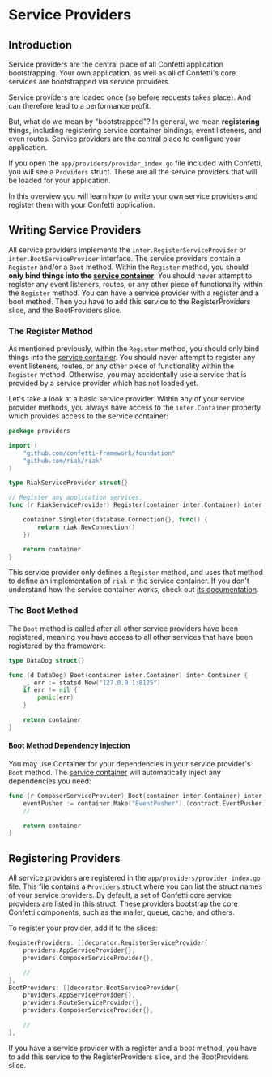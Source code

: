 # Service Providers

## Introduction

Service providers are the central place of all Confetti application bootstrapping. Your own application, as well as all of Confetti's core services are bootstrapped via service providers.

Service providers are loaded once (so before requests takes place). And can therefore lead to a performance profit.

But, what do we mean by "bootstrapped"? In general, we mean **registering** things, including registering service container bindings, event listeners, and even routes. Service providers are the central place to configure your application.

If you open the `app/providers/provider_index.go` file included with Confetti, you will see a `Providers` struct. These are all the service providers that will be loaded for your application.

In this overview you will learn how to write your own service providers and register them with your Confetti application.

## Writing Service Providers

All service providers implements the `inter.RegisterServiceProvider` or `inter.BootServiceProvider` interface. The service providers contain a `Register` and/or a `Boot` method. Within the `Register` method, you should **only bind things into the [service container](container)**. You should never attempt to register any event listeners, routes, or any other piece of functionality within the `Register` method. You can have a service provider with a register and a boot method. Then you have to add this service to the RegisterProviders slice, and the BootProviders slice.

### The Register Method

As mentioned previously, within the `Register` method, you should only bind things into the [service container](container). You should never attempt to register any event listeners, routes, or any other piece of functionality within the `Register` method. Otherwise, you may accidentally use a service that is provided by a service provider which has not loaded yet.

Let's take a look at a basic service provider. Within any of your service provider methods, you always have access to the `inter.Container` property which provides access to the service container:

``` go
package providers

import (
    "github.com/confetti-framework/foundation"
    "github.com/riak/riak"
)

type RiakServiceProvider struct{}

// Register any application services.
func (r RiakServiceProvider) Register(container inter.Container) inter.Container {

    container.Singleton(database.Connection{}, func() {
        return riak.NewConnection()
    })

    return container
}
```

This service provider only defines a `Register` method, and uses that method to define an implementation of `riak` in the service container. If you don't understand how the service container works, check out [its documentation](container).

### The Boot Method

The `Boot` method is called after all other service providers have been registered, meaning you have access to all other
services that have been registered by the framework:

``` go
type DataDog struct{}

func (d DataDog) Boot(container inter.Container) inter.Container {
    _, err := statsd.New("127.0.0.1:8125")
    if err != nil {
        panic(err)
    }

    return container
}
```

#### Boot Method Dependency Injection

You may use Container for your dependencies in your service provider's `Boot` method. The [service container](container) will automatically inject any dependencies you need:

``` go
func (r ComposerServiceProvider) Boot(container inter.Container) inter.Container {
    eventPusher := container.Make("EventPusher").(contract.EventPusher)
    //

    return container
}
````

## Registering Providers

All service providers are registered in the `app/providers/provider_index.go` file. This file contains a `Providers` struct where you can list the struct names of your service providers. By default, a set of Confetti core service providers are listed in this struct. These providers bootstrap the core Confetti components, such as the mailer, queue, cache, and others.

To register your provider, add it to the slices:

``` go
RegisterProviders: []decorator.RegisterServiceProvider{
    providers.AppServiceProvider{},
    providers.ComposerServiceProvider{},

    //
},
BootProviders: []decorator.BootServiceProvider{
    providers.AppServiceProvider{},
    providers.RouteServiceProvider{},
    providers.ComposerServiceProvider{},

    //
},
```

If you have a service provider with a register and a boot method, you have to add this service to the RegisterProviders slice, and the BootProviders slice.
